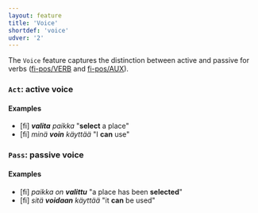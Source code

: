 ```yaml
---
layout: feature
title: 'Voice'
shortdef: 'voice'
udver: '2'
---
```


The `Voice` feature captures the distinction between active
and passive for verbs ([fi-pos/VERB]() and [fi-pos/AUX]()).

### <a name="Act">`Act`</a>: active voice

#### Examples

* [fi] _<b>valita</b> paikka_ "<b>select</b> a place"
* [fi] _minä <b>voin</b> käyttää_ "I <b>can</b> use"

### <a name="Pass">`Pass`</a>: passive voice

#### Examples

* [fi] _paikka on <b>valittu</b>_ "a place has been <b>selected</b>"
* [fi] _sitä <b>voidaan</b> käyttää_ "it <b>can</b> be used"
<!-- Interlanguage links updated Po lis 14 15:35:01 CET 2022 -->
